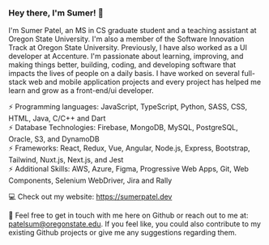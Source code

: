 ### Hey there, I'm Sumer! 👋


<!--

**Sumer16/Sumer16** is a ✨ _special_ ✨ repository because its `README.md` (this file) appears on your GitHub profile.

Here are some ideas to get you started:

- 🔭 I’m currently working on ...
- 🌱 I’m currently learning ...
- 👯 I’m looking to collaborate on ...
- 🤔 I’m looking for help with ...
- 💬 Ask me about nothing 😛
- 📫 How to reach me: Can drop me an email at sumer.patel@outlook.com
- 😄 Pronouns: He/Him
- ⚡ Fun fact: ...

-->

<!-- I'm Sumer Patel, a MS in CS graduate student and a teaching assistant at Oregon State University. I'm also a member of the Software Innovation Track at Oregon State University. Previously, I have also worked as a UI developer at Accenture. I'm passionate about learning, improving and making things better, building, coding and developing software which impact the lives of people on a daily basis. -->
<!--  I have worked on several full-stack web and mobile application projects and every project helped me learn and grow as a software developer. Lately, I'm really fascinated to learn more about the scalability and performance aspect involved in designing large-scale complex systems which drive this ever-growing and ever-demanding tech space. Here are some of the tools and technologies I've worked upon: -->

I'm Sumer Patel, an MS in CS graduate student and a teaching assistant at Oregon State University. I'm also a member of the Software Innovation Track at Oregon State University. Previously, I have also worked as a UI developer at Accenture. I'm passionate about learning, improving, and making things better, building, coding, and developing software that impacts the lives of people on a daily basis. I have worked on several full-stack web and mobile application projects and every project has helped me learn and grow as a front-end/ui developer.

⚡ Programming languages: JavaScript, TypeScript, Python, SASS, CSS, HTML, Java, C/C++ and Dart\
⚡ Database Technologies: Firebase, MongoDB, MySQL, PostgreSQL, Oracle, S3, and DynamoDB\
⚡ Frameworks: React, Redux, Vue, Angular, Node.js, Express, Bootstrap, Tailwind, Nuxt.js, Next.js, and Jest\
⚡ Additional Skills: AWS, Azure, Figma, Progressive Web Apps, Git, Web Components, Selenium WebDriver, Jira and Rally

💻 Check out my website: https://sumerpatel.dev

💬 Feel free to get in touch with me here on Github or reach out to me at: patelsum@oregonstate.edu. If you feel like, you could also contribute to my existing Github projects or give me any suggestions regarding them.
